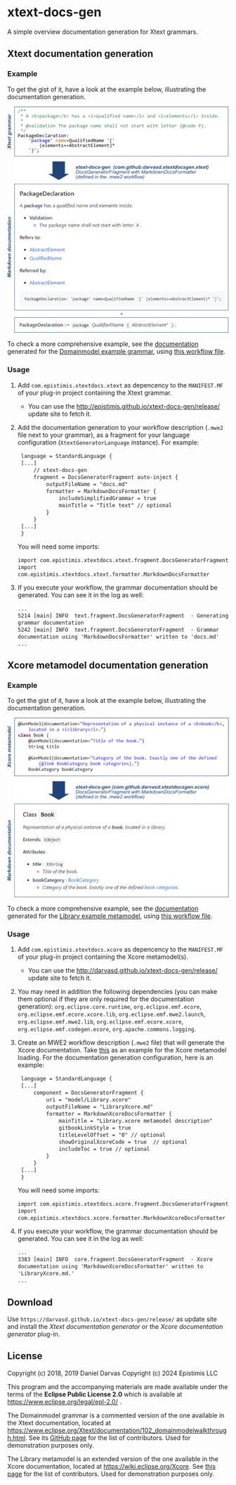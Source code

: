 # xtext-docs-gen
A simple overview documentation generation for Xtext grammars.

## Xtext documentation generation
### Example
To get the gist of it, have a look at the example below, illustrating the documentation generation.

![Documentation generation overview](docs/xtext_small_example.png)

To check a more comprehensive example, see the [documentation](docs/ExampleDomainmodelDocs.md) generated for the [Domainmodel example grammar](examples/org.example.domainmodel/src/org/example/domainmodel/Domainmodel.xtext), using [this workflow file](examples/org.example.domainmodel/src/org/example/domainmodel/GenerateDomainmodel.mwe2).

### Usage
1. Add `com.epistimis.xtextdocs.xtext` as depencency to the `MANIFEST.MF` of your plug-in project containing the Xtext grammar.
   * You can use the http://epistimis.github.io/xtext-docs-gen/release/ update site to fetch it.
1. Add the documentation generation to your workflow description (`.mwe2` file next to your grammar), as a fragment for your language configuration (`XtextGeneratorLanguage` instance). For example:
   ```
	language = StandardLanguage {
	[...]
		// xtext-docs-gen
		fragment = DocsGeneratorFragment auto-inject {
			outputFileName = "docs.md"
			formatter = MarkdownDocsFormatter {
				includeSimplifiedGrammar = true
				mainTitle = "Title text" // optional
			}
		}
	[...]
	}
   ```
   
   You will need some imports:
   ```
   import com.epistimis.xtextdocs.xtext.fragment.DocsGeneratorFragment
   import com.epistimis.xtextdocs.xtext.formatter.MarkdownDocsFormatter
   ```
1. If you execute your workflow, the grammar documentation should be generated. You can see it in the log as well:
   ```
   ...
   5214 [main] INFO  text.fragment.DocsGeneratorFragment  - Generating grammar documentation
   5242 [main] INFO  text.fragment.DocsGeneratorFragment  - Grammar documentation using 'MarkdownDocsFormatter' written to 'docs.md' 
   ...
   ```
 
## Xcore metamodel documentation generation
### Example
To get the gist of it, have a look at the example below, illustrating the documentation generation.

![Documentation generation overview](docs/xcore_small_example.png)

To check a more comprehensive example, see the [documentation](docs/ExampleXcoreDocs.md) generated for the [Library example metamodel](examples/org.example.xcore/model/Library.xcore), using [this workflow file](examples/org.example.xcore/src/org/example/xcore/library/GenerateXcoreDocs.mwe2).

### Usage
1. Add `com.epistimis.xtextdocs.xcore` as depencency to the `MANIFEST.MF` of your plug-in project containing the Xcore metamodel(s).
   * You can use the http://darvasd.github.io/xtext-docs-gen/release/ update site to fetch it.
1. You may need in addition the following dependencies (you can make them optional if they are only required for the documentation generation): `org.eclipse.core.runtime`, `org.eclipse.emf.ecore`, `org.eclipse.emf.ecore.xcore.lib`, `org.eclipse.emf.mwe2.launch`, `org.eclipse.emf.mwe2.lib`,  `org.eclipse.emf.ecore.xcore`, `org.eclipse.emf.codegen.ecore`, `org.apache.commons.logging`.
1. Create an MWE2 workflow description (`.mwe2` file) that will generate the Xcore documentation. Take [this](https://github.com/darvasd/xtext-docs-gen/tree/master/examples/org.example.xcore/src/org/example/xcore/library/GenerateXcoreDocs.mwe2) as an example for the Xcore metamodel loading. For the documentation generation configuration, here is an example:
   ```
	language = StandardLanguage {
	[...]
		component = DocsGeneratorFragment {
			uri = "model/Library.xcore"
			outputFileName = "LibraryXcore.md"
			formatter = MarkdownXcoreDocsFormatter {
				mainTitle = "Library.xcore metamodel description"
				gitbookLinkStyle = true
				titleLevelOffset = "0" // optional
				showOriginalXcoreCode = true  // optional
				includeToc = true // optional
			}
		}
	[...]
	}
   ```
   
   You will need some imports:
   ```
   import com.epistimis.xtextdocs.xcore.fragment.DocsGeneratorFragment
   import com.epistimis.xtextdocs.xcore.formatter.MarkdownXcoreDocsFormatter
   ```
1. If you execute your workflow, the grammar documentation should be generated. You can see it in the log as well:
   ```
   ...
   3383 [main] INFO  core.fragment.DocsGeneratorFragment  - Xcore documentation using 'MarkdownXcoreDocsFormatter' written to 'LibraryXcore.md.' 
   ...
   ``` 
   
  
## Download

Use `https://darvasd.github.io/xtext-docs-gen/release/` as update site and install the _Xtext documentation generator_ or the _Xcore documentation generator_ plug-in.

## License

Copyright (c) 2018, 2019 Daniel Darvas
Copyright (c) 2024 Epistimis LLC

This program and the accompanying materials are made available under the terms of the **Eclipse Public License 2.0** which is available at https://www.eclipse.org/legal/epl-2.0/ .

The Domainmodel grammar is a commented version of the one available in the Xtext documentation, located at  https://www.eclipse.org/Xtext/documentation/102_domainmodelwalkthrough.html. See its [GitHub page](https://github.com/eclipse/xtext/edit/website-published/xtext-website/documentation/102_domainmodelwalkthrough.md) for the list of contributors. Used for demonstration purposes only.

The Library metamodel is an extended version of the one available in the Xcore documentation, located at  https://wiki.eclipse.org/Xcore. See [this page](https://wiki.eclipse.org/index.php?title=Xcore&action=credits) for the list of contributors. Used for demonstration purposes only. 
